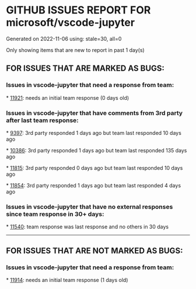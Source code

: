 
# GITHUB ISSUES REPORT FOR microsoft/vscode-jupyter


Generated on 2022-11-06 using: stale=30, all=0


Only showing items that are new to report in past 1 day(s)


## FOR ISSUES THAT ARE MARKED AS BUGS:


### Issues in vscode-jupyter that need a response from team:


\* [11921](https://github.com/microsoft/vscode-jupyter/issues/11921 "Jupyter Notebooks in VSCode Intermittently extremely slow."): needs an initial team response (0 days old)

### Issues in vscode-jupyter that have comments from 3rd party after last team response:


\* [9397](https://github.com/microsoft/vscode-jupyter/issues/9397 "tqdm unable to remove progress bar widgets – blank vertical space left in the output container"): 3rd party responded 1 days ago but team last responded 10 days ago

\* [10386](https://github.com/microsoft/vscode-jupyter/issues/10386 "Interactive plots using bqplot due to an error with zmq"): 3rd party responded 1 days ago but team last responded 135 days ago

\* [11815](https://github.com/microsoft/vscode-jupyter/issues/11815 "Kernel specs don't appear until I reload the window"): 3rd party responded 0 days ago but team last responded 10 days ago

\* [11854](https://github.com/microsoft/vscode-jupyter/issues/11854 "Running Python code in a Jupyter notebook fails to install missing notebook dependencies"): 3rd party responded 1 days ago but team last responded 4 days ago

### Issues in vscode-jupyter that have no external responses since team response in 30+ days:


\* [11540](https://github.com/microsoft/vscode-jupyter/issues/11540 "ipywidget.Output emits duplicate output in sidepanel after restarting script notebook (sidepanel)"): team response was last response and no others in 30 days

---

## FOR ISSUES THAT ARE NOT MARKED AS BUGS:


### Issues in vscode-jupyter that need a response from team:


\* [11914](https://github.com/microsoft/vscode-jupyter/issues/11914 "Remove/merge preferred controller, default controller"): needs an initial team response (1 days old)
